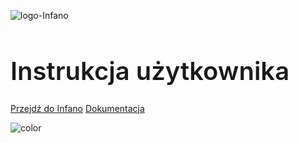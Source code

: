 
![logo-Infano](/assets/img/logo-infano.png)
<h1 style="font-size: 40px; font-weight: 600;" id="cover-heading">Instrukcja użytkownika</h1>

  <!-- Strona zawiera instrukcję obsługi aplikacji INFANO -->


<!-- TODO: Update to match your project's benefits/features. Git emojis work great here. -->

[Przejdź do Infano](https://infano.net) <!-- TODO: Remove on your copy of this template.-->
[Dokumentacja](#start) <!-- TODO: Use ID of your homepage heading -->

<!-- TODO: Set your background color or image. -->
![color](#e6e6e6)
